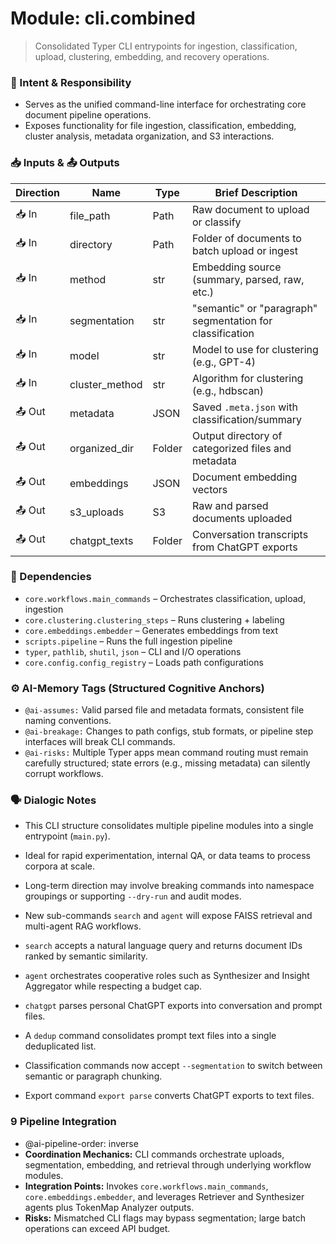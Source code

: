 # Module: cli.combined
> Consolidated Typer CLI entrypoints for ingestion, classification, upload, clustering, embedding, and recovery operations.

### 🎯 Intent & Responsibility
- Serves as the unified command-line interface for orchestrating core document pipeline operations.
- Exposes functionality for file ingestion, classification, embedding, cluster analysis, metadata organization, and S3 interactions.

### 📥 Inputs & 📤 Outputs
| Direction | Name         | Type    | Brief Description                                      |
|-----------|--------------|---------|--------------------------------------------------------|
| 📥 In     | file_path     | Path    | Raw document to upload or classify                     |
| 📥 In     | directory     | Path    | Folder of documents to batch upload or ingest          |
| 📥 In     | method        | str     | Embedding source (summary, parsed, raw, etc.)          |
| 📥 In     | segmentation  | str     | "semantic" or "paragraph" segmentation for classification |
| 📥 In     | model         | str     | Model to use for clustering (e.g., GPT-4)              |
| 📥 In     | cluster_method| str     | Algorithm for clustering (e.g., hdbscan)               |
| 📤 Out    | metadata      | JSON    | Saved `.meta.json` with classification/summary         |
| 📤 Out    | organized_dir | Folder  | Output directory of categorized files and metadata     |
| 📤 Out    | embeddings    | JSON    | Document embedding vectors                             |
| 📤 Out    | s3_uploads    | S3      | Raw and parsed documents uploaded                      |
| 📤 Out    | chatgpt_texts | Folder  | Conversation transcripts from ChatGPT exports |

### 🔗 Dependencies
- `core.workflows.main_commands` – Orchestrates classification, upload, ingestion
- `core.clustering.clustering_steps` – Runs clustering + labeling
- `core.embeddings.embedder` – Generates embeddings from text
- `scripts.pipeline` – Runs the full ingestion pipeline
- `typer`, `pathlib`, `shutil`, `json` – CLI and I/O operations
- `core.config.config_registry` – Loads path configurations

### ⚙️ AI-Memory Tags (Structured Cognitive Anchors)
- `@ai-assumes:` Valid parsed file and metadata formats, consistent file naming conventions.
- `@ai-breakage:` Changes to path configs, stub formats, or pipeline step interfaces will break CLI commands.
- `@ai-risks:` Multiple Typer apps mean command routing must remain carefully structured; state errors (e.g., missing metadata) can silently corrupt workflows.

### 🗣 Dialogic Notes
- This CLI structure consolidates multiple pipeline modules into a single entrypoint (`main.py`).
- Ideal for rapid experimentation, internal QA, or data teams to process corpora at scale.
- Long-term direction may involve breaking commands into namespace groupings or supporting `--dry-run` and audit modes.
- New sub-commands `search` and `agent` will expose FAISS retrieval and multi-agent RAG workflows.
- `search` accepts a natural language query and returns document IDs ranked by semantic similarity.
- `agent` orchestrates cooperative roles such as Synthesizer and Insight Aggregator while respecting a budget cap.
- `chatgpt` parses personal ChatGPT exports into conversation and prompt files.
- A `dedup` command consolidates prompt text files into a single deduplicated list.
- Classification commands now accept `--segmentation` to switch between semantic or paragraph chunking.

- Export command `export parse` converts ChatGPT exports to text files.
### 9 Pipeline Integration
- @ai-pipeline-order: inverse
- **Coordination Mechanics:** CLI commands orchestrate uploads, segmentation, embedding, and retrieval through underlying workflow modules.
- **Integration Points:** Invokes `core.workflows.main_commands`, `core.embeddings.embedder`, and leverages Retriever and Synthesizer agents plus TokenMap Analyzer outputs.
- **Risks:** Mismatched CLI flags may bypass segmentation; large batch operations can exceed API budget.
